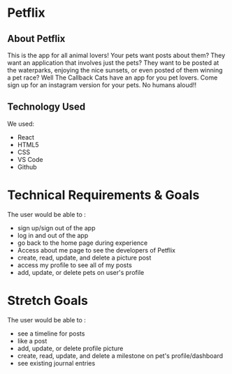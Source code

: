 # Petflix

## About Petflix
This is the app for all animal lovers! Your pets want posts about them? They want an application that involves just the pets? They want to be posted at the waterparks, enjoying the nice sunsets, or even posted of them winning a pet race? Well The Callback Cats have an app for you pet lovers. Come sign up for an instagram version for your pets. No humans aloud!!

## Technology Used
We used:
- React
- HTML5
- CSS
- VS Code
- Github


# Technical Requirements & Goals

The user would be able to :

- sign up/sign out of the app
- log in and out of the app
- go back to the home page during experience
- Access about me page to see the developers of Petflix
- create, read, update, and delete a picture post
- access my profile to see all of my posts
- add, update, or delete pets on user's profile

# Stretch Goals

The user would be able to :

- see a timeline for posts
- like a post
- add, update, or delete profile picture
- create, read, update, and delete a milestone on pet's profile/dashboard
- see existing journal entries


